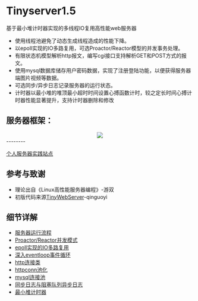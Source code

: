 # Tinyserver1.5
基于最小堆计时器实现的多线程IO复用高性能web服务器
* 使用线程池避免了动态生成线程造成的性能下降。
* 以epoll实现的IO多路复用，可选Proactor/Reactor模型的并发事务处理。
* 有限状态机模型解析http报文，编写cgi接口支持解析GET和POST方式的报文。
* 使用mysql数据库储存用户密码数据，实现了注册登陆功能，以便获得服务器端图片视频等数据。
* 可选同步/异步日志记录服务器的运行状态。
* 计时器以最小堆的堆顶最小超时时间设置心搏函数计时，较之定长时间心搏计时器性能显著提升，支持计时器删除和修改

服务器框架：
---------------------
<div align=center><img src="https://www.hualigs.cn/image/6061eb624735b.jpg"/> </div>
--------  

[个人服务器实践站点](http://82.157.21.191:9006/)  

参考与致谢  
--------
* 理论出自《Linux高性能服务器编程》-游双
* 初版代码来源[TinyWebServer](https://github.com/qinguoyi/TinyWebServer)-qinguoyi

细节详解
-----
* [服务器运行流程](https://github.com/Brilliantrocks/Tinyserver1.5/blob/main/myserver__sketch.md)  
* [Proactor/Reactor并发模式](https://github.com/Brilliantrocks/Tinyserver1.5/blob/main/proactor&reactor.md)
* [epoll实现的IO多路复用](https://github.com/Brilliantrocks/Tinyserver1.5/blob/main/epoll.md)
* [深入eventloop事件循环](https://github.com/Brilliantrocks/Tinyserver1.5/blob/main/eventloop.md)
* [http连接类](https://github.com/Brilliantrocks/Tinyserver1.5/blob/main/http/httpconn.md)
* [httpconn池化](https://github.com/Brilliantrocks/Tinyserver1.5/blob/main/threadpool/httpconn_pool.md)
* [mysql连接池](https://github.com/Brilliantrocks/Tinyserver1.5/blob/main/CGImysql/mysqlconn_pool.md)
* [同步日志与阻塞队列异步日志](https://github.com/Brilliantrocks/Tinyserver1.5/blob/main/log/log.md)
* [最小堆计时器](https://github.com/Brilliantrocks/Tinyserver1.5/blob/main/timer/MHTtiemr.md)

